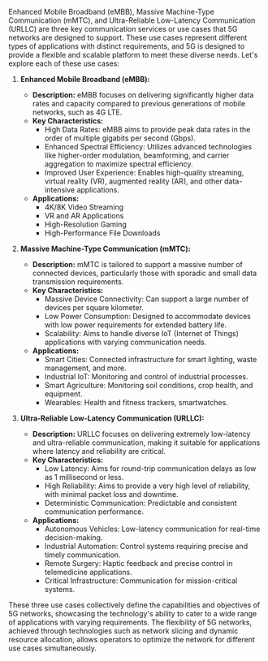 Enhanced Mobile Broadband (eMBB), Massive Machine-Type Communication (mMTC), and Ultra-Reliable Low-Latency Communication (URLLC) are three key communication services or use cases that 5G networks are designed to support. These use cases represent different types of applications with distinct requirements, and 5G is designed to provide a flexible and scalable platform to meet these diverse needs. Let's explore each of these use cases:

1. **Enhanced Mobile Broadband (eMBB):**
   - **Description:** eMBB focuses on delivering significantly higher data rates and capacity compared to previous generations of mobile networks, such as 4G LTE.
   - **Key Characteristics:**
      - High Data Rates: eMBB aims to provide peak data rates in the order of multiple gigabits per second (Gbps).
      - Enhanced Spectral Efficiency: Utilizes advanced technologies like higher-order modulation, beamforming, and carrier aggregation to maximize spectral efficiency.
      - Improved User Experience: Enables high-quality streaming, virtual reality (VR), augmented reality (AR), and other data-intensive applications.
   - **Applications:**
      - 4K/8K Video Streaming
      - VR and AR Applications
      - High-Resolution Gaming
      - High-Performance File Downloads

2. **Massive Machine-Type Communication (mMTC):**
   - **Description:** mMTC is tailored to support a massive number of connected devices, particularly those with sporadic and small data transmission requirements.
   - **Key Characteristics:**
      - Massive Device Connectivity: Can support a large number of devices per square kilometer.
      - Low Power Consumption: Designed to accommodate devices with low power requirements for extended battery life.
      - Scalability: Aims to handle diverse IoT (Internet of Things) applications with varying communication needs.
   - **Applications:**
      - Smart Cities: Connected infrastructure for smart lighting, waste management, and more.
      - Industrial IoT: Monitoring and control of industrial processes.
      - Smart Agriculture: Monitoring soil conditions, crop health, and equipment.
      - Wearables: Health and fitness trackers, smartwatches.

3. **Ultra-Reliable Low-Latency Communication (URLLC):**
   - **Description:** URLLC focuses on delivering extremely low-latency and ultra-reliable communication, making it suitable for applications where latency and reliability are critical.
   - **Key Characteristics:**
      - Low Latency: Aims for round-trip communication delays as low as 1 millisecond or less.
      - High Reliability: Aims to provide a very high level of reliability, with minimal packet loss and downtime.
      - Deterministic Communication: Predictable and consistent communication performance.
   - **Applications:**
      - Autonomous Vehicles: Low-latency communication for real-time decision-making.
      - Industrial Automation: Control systems requiring precise and timely communication.
      - Remote Surgery: Haptic feedback and precise control in telemedicine applications.
      - Critical Infrastructure: Communication for mission-critical systems.

These three use cases collectively define the capabilities and objectives of 5G networks, showcasing the technology's ability to cater to a wide range of applications with varying requirements. The flexibility of 5G networks, achieved through technologies such as network slicing and dynamic resource allocation, allows operators to optimize the network for different use cases simultaneously.